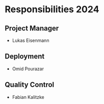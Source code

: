 # Responsibilities 2024

## Project Manager

- Lukas Eisenmann

## Deployment

- Omid Pourazar

## Quality Control
- Fabian Kalitzke
